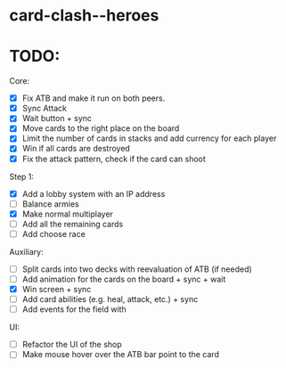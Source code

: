# card-clash--heroes

# TODO:

Core:
- [x] Fix ATB and make it run on both peers.
- [x] Sync Attack
- [x] Wait button + sync
- [x] Move cards to the right place on the board
- [x] Limit the number of cards in stacks and add currency for each player
- [x] Win if all cards are destroyed
- [x] Fix the attack pattern, check if the card can shoot

Step 1:
- [x] Add a lobby system with an IP address
- [ ] Balance armies
- [x] Make normal multiplayer
- [ ] Add all the remaining cards
- [ ] Add choose race

Auxiliary:
- [ ] Split cards into two decks with reevaluation of ATB (if needed)
- [ ] Add animation for the cards on the board + sync + wait
- [x] Win screen + sync
- [ ] Add card abilities (e.g. heal, attack, etc.) + sync
- [ ] Add events for the field with

UI:
- [ ] Refactor the UI of the shop
- [ ] Make mouse hover over the ATB bar point to the card